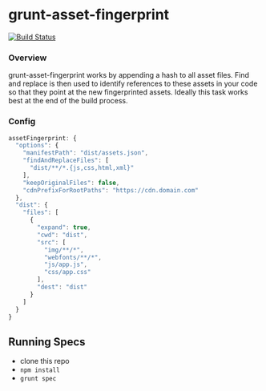 # grunt-asset-fingerprint

[![Build Status](https://travis-ci.org/testdouble/grunt-asset-fingerprint.png?branch=master)](https://travis-ci.org/testdouble/grunt-asset-fingerprint)

### Overview

grunt-asset-fingerprint works by appending a hash to all asset files. Find and replace is then used to identify references to these assets in your code so that they point at the new fingerprinted assets. Ideally this task works best at the end of the build process.

### Config

```js
assetFingerprint: {
  "options": {
    "manifestPath": "dist/assets.json",
    "findAndReplaceFiles": [
      "dist/**/*.{js,css,html,xml}"
    ],
    "keepOriginalFiles": false,
    "cdnPrefixForRootPaths": "https://cdn.domain.com"
  },
  "dist": {
    "files": [
      {
        "expand": true,
        "cwd": "dist",
        "src": [
          "img/**/*",
          "webfonts/**/*",
          "js/app.js",
          "css/app.css"
        ],
        "dest": "dist"
      }
    ]
  }
}
```
## Running Specs

* clone this repo
* `npm install`
* `grunt spec`
